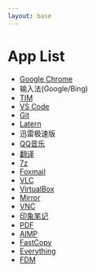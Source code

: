 ```yaml
---
layout: base
---
```


# App List


* [Google Chrome](http://www.google.cn/intl/zh-CN/chrome/browser/desktop/index.html)
* 输入法(Google/Bing)
* [TIM](http://office.qq.com)
* [VS Code](https://code.visualstudio.com)
* [Git](https://git-scm.com/downloads)
* [Latern](https://github.com/getlantern/lantern)
* 迅雷极速版
* [QQ音乐](https://y.qq.com)
* [翻译](https://translate.google.cn)
* [7z](https://sparanoid.com/lab/7z/)
* [Foxmail](http://www.foxmail.com/)
* [VLC](http://www.videolan.org/vlc/download-windows.html)
* [VirtualBox](https://www.virtualbox.org/wiki/Downloads)
* [Mirror](http://mirrors.ustc.edu.cn)
* [VNC](https://www.realvnc.com/en/)
* [印象笔记](https://www.yinxiang.com)
* [PDF](https://get.adobe.com/cn/reader)
* [AIMP](http://www.aimp.ru/?do=download)
* [FastCopy](https://ipmsg.org/tools/fastcopy.html.en)
* [Everything](https://www.voidtools.com/support/everything/)
* [FDM](http://www.freedownloadmanager.org/landing5.htm)
